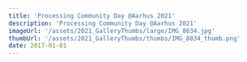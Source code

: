 ```yaml
---
title: 'Processing Community Day @Aarhus 2021'
description: 'Processing Community Day @Aarhus 2021'
imageUrl: '/assets/2021_GalleryThumbs/large/IMG_8034.jpg'
thumbUrl: '/assets/2021_GalleryThumbs/thumbs/IMG_8034_thumb.png'
date: 2017-01-01
---
```


